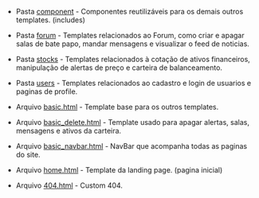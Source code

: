 - Pasta [component]() - Componentes reutilizáveis para os demais outros templates. (includes)
  
- Pasta [forum]() - Templates relacionados ao Forum, como criar e apagar salas de bate papo, mandar mensagens e visualizar o feed de noticias.
  
- Pasta [stocks]() - Templates relacionados à cotação de ativos financeiros, manipulação de alertas de preço e carteira de balanceamento.
   
- Pasta [users]() - Templates relacionados ao cadastro e login de usuarios e paginas de profile.
  
- Arquivo [basic.html]() - Template base para os outros templates.
   
- Arquivo [basic_delete.html]() - Template usado para apagar alertas, salas, mensagens e ativos da carteira.
  
- Arquivo [basic_navbar.html]() - NavBar que acompanha todas as paginas do site.
  
- Arquivo [home.html]() - Template da landing page. (pagina inicial)

- Arquivo [404.html]() - Custom 404.
